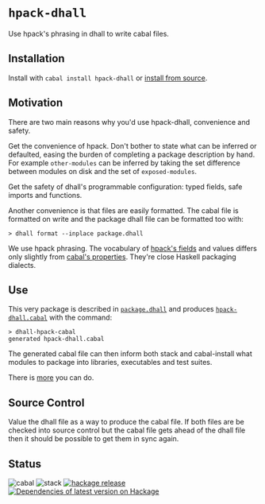 # `hpack-dhall`

Use hpack's phrasing in dhall to write cabal files.

## Installation

Install with `cabal install hpack-dhall` or [install from
source](https://github.com/cabalism/hpack-dhall/blob/main/BUILDING.md).

## Motivation

There are two main reasons why you'd use hpack-dhall, convenience and safety.

Get the convenience of hpack. Don't bother to state what can be inferred or
defaulted, easing the burden of completing a package description by hand.  For
example `other-modules` can be inferred by taking the set difference between
modules on disk and the set of `exposed-modules`.

Get the safety of dhall's programmable configuration: typed fields, safe imports
and functions.

Another convenience is that files are easily formatted. The cabal file is
formatted on write and the package dhall file can be formatted too with:

    > dhall format --inplace package.dhall

We use hpack phrasing. The vocabulary of [hpack's
fields](https://github.com/cabalism/hpack#top-level-fields) and values differs only
slightly from [cabal's
properties](https://www.haskell.org/cabal/users-guide/developing-packages.html#package-properties).
They're close Haskell packaging dialects.

## Use

This very package is described in
[`package.dhall`](https://github.com/cabalism/hpack-dhall/blob/main/package.dhall)
and produces
[`hpack-dhall.cabal`](https://github.com/cabalism/hpack-dhall/blob/main/package.dhall)
with the command:

```
> dhall-hpack-cabal
generated hpack-dhall.cabal
```

The generated cabal file can then inform both stack and cabal-install what
modules to package into libraries, executables and test suites.

There is [more](https://github.com/cabalism/hpack-dhall/blob/main/MORE.md) you can do.

## Source Control

Value the dhall file as a way to produce the cabal file.  If both files are be
checked into source control but the cabal file gets ahead of the dhall file then
it should be possible to get them in sync again.

## Status
![cabal](https://github.com/BlockScope/hpack-dhall/workflows/cabal/badge.svg)
![stack](https://github.com/BlockScope/hpack-dhall/workflows/stack/badge.svg)
[![hackage release](https://img.shields.io/hackage/v/hpack-dhall.svg?label=hackage)](http://hackage.haskell.org/package/hpack-dhall)
[![Dependencies of latest version on Hackage](https://img.shields.io/hackage-deps/v/hpack-dhall.svg)](https://hackage.haskell.org/package/hpack-dhall)